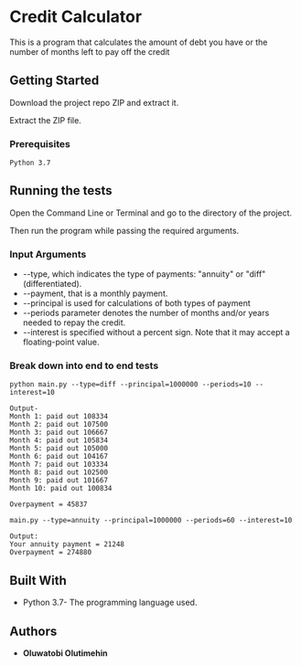 # Credit Calculator

This is a program that calculates the amount of debt you have or the 
number of months left to pay off the credit

## Getting Started

Download the project repo ZIP and extract it.

Extract the ZIP file.
### Prerequisites

```
Python 3.7
```


## Running the tests


Open the Command Line or Terminal and go to the directory of the project.

Then run the program while passing the required arguments.

### Input Arguments

* --type, which indicates the type of payments: "annuity" or "diff" (differentiated).
* --payment, that is a monthly payment.
* --principal is used for calculations of both types of payment
* --periods parameter denotes the number of months and/or years needed to repay the credit.
* --interest is specified without a percent sign. Note that it may accept a floating-point value.

### Break down into end to end tests

```
python main.py --type=diff --principal=1000000 --periods=10 --interest=10

Output- 
Month 1: paid out 108334
Month 2: paid out 107500
Month 3: paid out 106667
Month 4: paid out 105834
Month 5: paid out 105000
Month 6: paid out 104167
Month 7: paid out 103334
Month 8: paid out 102500
Month 9: paid out 101667
Month 10: paid out 100834

Overpayment = 45837

```

```
main.py --type=annuity --principal=1000000 --periods=60 --interest=10

Output:
Your annuity payment = 21248
Overpayment = 274880
```



## Built With

* Python 3.7- The programming language used.

## Authors

* **Oluwatobi Olutimehin** 

